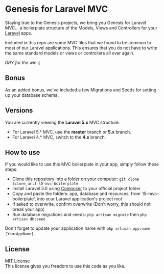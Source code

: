 # Genesis for Laravel MVC

Staying true to the Genesis projects, we bring you Genesis for Laravel MVC... a boilerplate structure of the Models, Views and Controllers for your [Laravel](http://laravel.com) apps.

Included in this repo are some MVC files that we found to be common to most of our Laravel applications. This ensures that you do not have to write the same standard models or views or controllers all over again.

_DRY for the win :)_

## Bonus

As an added bonus, we've included a few Migrations and Seeds for setting up your database schema.

## Versions

You are currently viewing the __Laravel 5.x__ MVC structure.

- For Laravel 5.* MVC, use the __master__ branch or __5.x__ branch.
- For Laravel 4.* MVC, switch to the __4.x__ branch.

## How to use

If you would like to use this MVC boilerplate in your app, simply follow these steps:

- Clone this repository into a folder on your computer: `git clone [clone_url] l5-mvc-boilerplate`
- Install Laravel 5.0 using [Composer](http://getcomposer.org) to your official project folder
- Copy and paste the folders: app, database and resources, from 'l5-mvc-boilerplate', into your Laravel application's project root
- If asked to overwrite, confirm overwrite (Don't worry, this should not break your app)
- Run database migrations and seeds: `php artisan migrate` then `php artisan db:seed`

Don't forget to update your application name with `php artisan app:name [YourAppName]`.

## License

[MIT License](http://choosealicense.org/mit)  
This license gives you freedom to use this code as you like.
